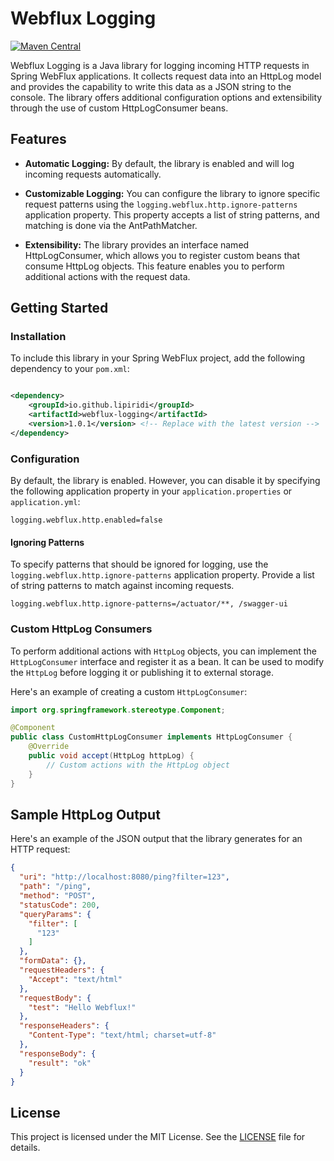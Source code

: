 # Webflux Logging

[![Maven Central](https://img.shields.io/maven-central/v/io.github.lipiridi/webflux-logging)](https://search.maven.org/artifact/io.github.lipiridi/webflux-logging)

Webflux Logging is a Java library for logging incoming HTTP requests in Spring WebFlux applications. It collects request
data into an HttpLog model and provides the capability to write this data as a JSON string to the console. The library
offers additional configuration options and extensibility through the use of custom HttpLogConsumer beans.

## Features

- **Automatic Logging:** By default, the library is enabled and will log incoming requests automatically.

- **Customizable Logging:** You can configure the library to ignore specific request patterns using the
  `logging.webflux.http.ignore-patterns` application property. This property accepts a list of string patterns, and
  matching
  is done via the AntPathMatcher.

- **Extensibility:** The library provides an interface named HttpLogConsumer, which allows you to register custom beans
  that
  consume HttpLog objects. This feature enables you to perform additional actions with the request data.

## Getting Started

### Installation

To include this library in your Spring WebFlux project, add the following dependency to your `pom.xml`:

```xml

<dependency>
    <groupId>io.github.lipiridi</groupId>
    <artifactId>webflux-logging</artifactId>
    <version>1.0.1</version> <!-- Replace with the latest version -->
</dependency>
```

### Configuration

By default, the library is enabled. However, you can disable it by specifying the following application property in your
`application.properties` or `application.yml`:

```properties
logging.webflux.http.enabled=false
```

#### Ignoring Patterns

To specify patterns that should be ignored for logging, use the `logging.webflux.http.ignore-patterns` application
property. Provide a list of string patterns to match against incoming requests.

```properties
logging.webflux.http.ignore-patterns=/actuator/**, /swagger-ui
```

### Custom HttpLog Consumers

To perform additional actions with `HttpLog` objects, you can implement the `HttpLogConsumer` interface and register it
as a bean. It can be used to modify the `HttpLog` before logging it or publishing it to external storage.

Here's an example of creating a custom `HttpLogConsumer`:

```java
import org.springframework.stereotype.Component;

@Component
public class CustomHttpLogConsumer implements HttpLogConsumer {
    @Override
    public void accept(HttpLog httpLog) {
        // Custom actions with the HttpLog object
    }
}
```

## Sample HttpLog Output

Here's an example of the JSON output that the library generates for an HTTP request:

```json
{
  "uri": "http://localhost:8080/ping?filter=123",
  "path": "/ping",
  "method": "POST",
  "statusCode": 200,
  "queryParams": {
    "filter": [
      "123"
    ]
  },
  "formData": {},
  "requestHeaders": {
    "Accept": "text/html"
  },
  "requestBody": {
    "test": "Hello Webflux!"
  },
  "responseHeaders": {
    "Content-Type": "text/html; charset=utf-8"
  },
  "responseBody": {
    "result": "ok"
  }
}
```

## License

This project is licensed under the MIT License. See the [LICENSE](LICENSE) file for details.
